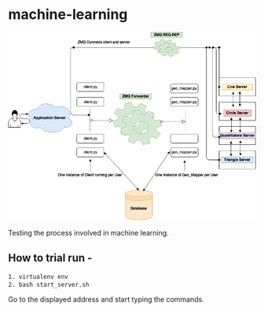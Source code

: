 # machine-learning
![alt text](Space_view.png "Flow Diagram")

Testing the process involved in machine learning.
## How to trial run - 
```
1. virtualenv env
2. bash start_server.sh
```
Go to the  displayed address and start typing the commands.

